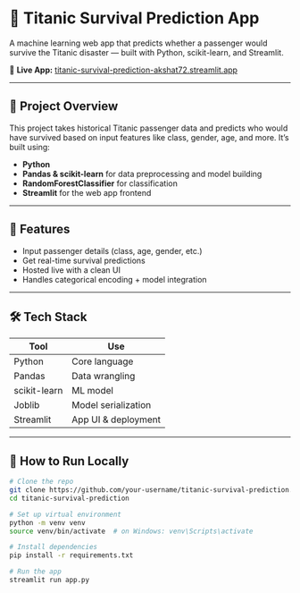 # 🚢 Titanic Survival Prediction App

A machine learning web app that predicts whether a passenger would survive the Titanic disaster — built with Python, scikit-learn, and Streamlit.

🔗 **Live App:** [titanic-survival-prediction-akshat72.streamlit.app](https://titanic-survival-prediction-akshat72.streamlit.app/)

---

## 📌 Project Overview

This project takes historical Titanic passenger data and predicts who would have survived based on input features like class, gender, age, and more. It’s built using:

- **Python**
- **Pandas & scikit-learn** for data preprocessing and model building
- **RandomForestClassifier** for classification
- **Streamlit** for the web app frontend

---

## 🧠 Features

- Input passenger details (class, age, gender, etc.)
- Get real-time survival predictions
- Hosted live with a clean UI
- Handles categorical encoding + model integration

---

## 🛠️ Tech Stack

| Tool         | Use                              |
|--------------|-----------------------------------|
| Python       | Core language                     |
| Pandas       | Data wrangling                    |
| scikit-learn | ML model                          |
| Joblib       | Model serialization               |
| Streamlit    | App UI & deployment               |

---

## 🚀 How to Run Locally

```bash
# Clone the repo
git clone https://github.com/your-username/titanic-survival-prediction.git
cd titanic-survival-prediction

# Set up virtual environment
python -m venv venv
source venv/bin/activate  # on Windows: venv\Scripts\activate

# Install dependencies
pip install -r requirements.txt

# Run the app
streamlit run app.py
